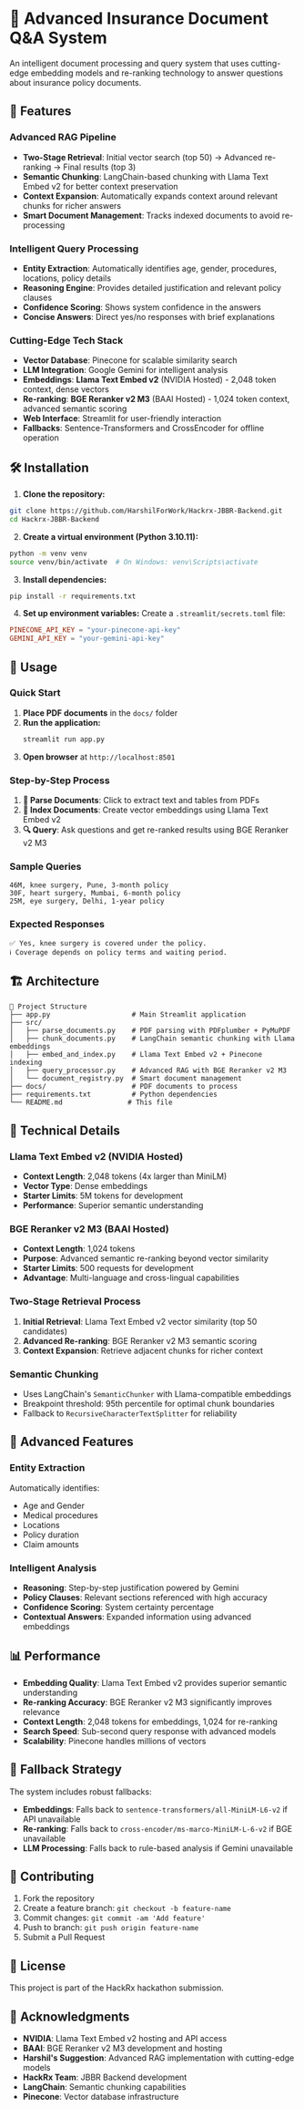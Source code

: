 # 🏥 Advanced Insurance Document Q&A System

An intelligent document processing and query system that uses cutting-edge embedding models and re-ranking technology to answer questions about insurance policy documents.

## 🚀 Features

### **Advanced RAG Pipeline**

- **Two-Stage Retrieval**: Initial vector search (top 50) → Advanced re-ranking → Final results (top 3)
- **Semantic Chunking**: LangChain-based chunking with Llama Text Embed v2 for better context preservation
- **Context Expansion**: Automatically expands context around relevant chunks for richer answers
- **Smart Document Management**: Tracks indexed documents to avoid re-processing

### **Intelligent Query Processing**

- **Entity Extraction**: Automatically identifies age, gender, procedures, locations, policy details
- **Reasoning Engine**: Provides detailed justification and relevant policy clauses
- **Confidence Scoring**: Shows system confidence in the answers
- **Concise Answers**: Direct yes/no responses with brief explanations

### **Cutting-Edge Tech Stack**

- **Vector Database**: Pinecone for scalable similarity search
- **LLM Integration**: Google Gemini for intelligent analysis
- **Embeddings**: **Llama Text Embed v2** (NVIDIA Hosted) - 2,048 token context, dense vectors
- **Re-ranking**: **BGE Reranker v2 M3** (BAAI Hosted) - 1,024 token context, advanced semantic scoring
- **Web Interface**: Streamlit for user-friendly interaction
- **Fallbacks**: Sentence-Transformers and CrossEncoder for offline operation

## 🛠️ Installation

1. **Clone the repository:**

```bash
git clone https://github.com/HarshilForWork/Hackrx-JBBR-Backend.git
cd Hackrx-JBBR-Backend
```

2. **Create a virtual environment (Python 3.10.11):**

```bash
python -m venv venv
source venv/bin/activate  # On Windows: venv\Scripts\activate
```

3. **Install dependencies:**

```bash
pip install -r requirements.txt
```

4. **Set up environment variables:**
   Create a `.streamlit/secrets.toml` file:

```toml
PINECONE_API_KEY = "your-pinecone-api-key"
GEMINI_API_KEY = "your-gemini-api-key"
```

## 🎯 Usage

### **Quick Start**

1. **Place PDF documents** in the `docs/` folder
2. **Run the application:**
   ```bash
   streamlit run app.py
   ```
3. **Open browser** at `http://localhost:8501`

### **Step-by-Step Process**

1. **📄 Parse Documents**: Click to extract text and tables from PDFs
2. **🚀 Index Documents**: Create vector embeddings using Llama Text Embed v2
3. **🔍 Query**: Ask questions and get re-ranked results using BGE Reranker v2 M3

### **Sample Queries**

```
46M, knee surgery, Pune, 3-month policy
30F, heart surgery, Mumbai, 6-month policy
25M, eye surgery, Delhi, 1-year policy
```

### **Expected Responses**

```
✅ Yes, knee surgery is covered under the policy.
ℹ️ Coverage depends on policy terms and waiting period.
```

## 🏗️ Architecture

```
📁 Project Structure
├── app.py                    # Main Streamlit application
├── src/
│   ├── parse_documents.py    # PDF parsing with PDFplumber + PyMuPDF
│   ├── chunk_documents.py    # LangChain semantic chunking with Llama embeddings
│   ├── embed_and_index.py    # Llama Text Embed v2 + Pinecone indexing
│   ├── query_processor.py    # Advanced RAG with BGE Reranker v2 M3
│   └── document_registry.py  # Smart document management
├── docs/                     # PDF documents to process
├── requirements.txt          # Python dependencies
└── README.md                # This file
```

## 🔧 Technical Details

### **Llama Text Embed v2 (NVIDIA Hosted)**

- **Context Length**: 2,048 tokens (4x larger than MiniLM)
- **Vector Type**: Dense embeddings
- **Starter Limits**: 5M tokens for development
- **Performance**: Superior semantic understanding

### **BGE Reranker v2 M3 (BAAI Hosted)**

- **Context Length**: 1,024 tokens
- **Purpose**: Advanced semantic re-ranking beyond vector similarity
- **Starter Limits**: 500 requests for development
- **Advantage**: Multi-language and cross-lingual capabilities

### **Two-Stage Retrieval Process**

1. **Initial Retrieval**: Llama Text Embed v2 vector similarity (top 50 candidates)
2. **Advanced Re-ranking**: BGE Reranker v2 M3 semantic scoring
3. **Context Expansion**: Retrieve adjacent chunks for richer context

### **Semantic Chunking**

- Uses LangChain's `SemanticChunker` with Llama-compatible embeddings
- Breakpoint threshold: 95th percentile for optimal chunk boundaries
- Fallback to `RecursiveCharacterTextSplitter` for reliability

## 🚀 Advanced Features

### **Entity Extraction**

Automatically identifies:

- Age and Gender
- Medical procedures
- Locations
- Policy duration
- Claim amounts

### **Intelligent Analysis**

- **Reasoning**: Step-by-step justification powered by Gemini
- **Policy Clauses**: Relevant sections referenced with high accuracy
- **Confidence Scoring**: System certainty percentage
- **Contextual Answers**: Expanded information using advanced embeddings

## 📊 Performance

- **Embedding Quality**: Llama Text Embed v2 provides superior semantic understanding
- **Re-ranking Accuracy**: BGE Reranker v2 M3 significantly improves relevance
- **Context Length**: 2,048 tokens for embeddings, 1,024 for re-ranking
- **Search Speed**: Sub-second query response with advanced models
- **Scalability**: Pinecone handles millions of vectors

## 🔄 Fallback Strategy

The system includes robust fallbacks:

- **Embeddings**: Falls back to `sentence-transformers/all-MiniLM-L6-v2` if API unavailable
- **Re-ranking**: Falls back to `cross-encoder/ms-marco-MiniLM-L-6-v2` if BGE unavailable
- **LLM Processing**: Falls back to rule-based analysis if Gemini unavailable

## 🤝 Contributing

1. Fork the repository
2. Create a feature branch: `git checkout -b feature-name`
3. Commit changes: `git commit -am 'Add feature'`
4. Push to branch: `git push origin feature-name`
5. Submit a Pull Request

## 📄 License

This project is part of the HackRx hackathon submission.

## 🙏 Acknowledgments

- **NVIDIA**: Llama Text Embed v2 hosting and API access
- **BAAI**: BGE Reranker v2 M3 development and hosting
- **Harshil's Suggestion**: Advanced RAG implementation with cutting-edge models
- **HackRx Team**: JBBR Backend development
- **LangChain**: Semantic chunking capabilities
- **Pinecone**: Vector database infrastructure
